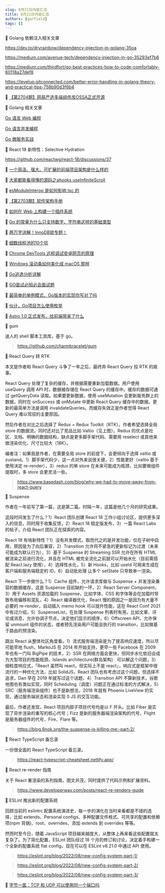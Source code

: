 ```yaml
---
slug: 8月21日内容汇总
title: 8月21日内容汇总
authors: [garfield]
tags: []
---
```


📒 Golang 依赖注入相关文章

https://dev.to/dryrainbow/dependency-injection-in-golang-35oa

https://medium.com/avenue-tech/dependency-injection-in-go-35293ef7b6

https://medium.com/thirdfort/go-best-practices-how-to-code-comfortably-60118a27def8

https://levelup.gitconnected.com/better-error-handling-in-golang-theory-and-practical-tips-758b90d3f6b4

📒 [【第2704期】网易严选多端组件库OSSA正式开源](https://mp.weixin.qq.com/s/cKC8u_43Ewqq0GAgErQO0w)

📒 Golang 相关文章

[Go 语言 Web 编程](https://mp.weixin.qq.com/mp/appmsgalbum?__biz=MzUzNTY5MzU2MA==&action=getalbum&album_id=1323498303014780929&scene=21&from_msgid=2247484112&from_itemidx=1&count=3&nolastread=1#wechat_redirect)

[Go 语言并发编程](https://mp.weixin.qq.com/mp/appmsgalbum?__biz=MzUzNTY5MzU2MA==&action=getalbum&album_id=1325302744319737858&scene=21&from_msgid=2247484375&from_itemidx=1&count=3&nolastread=1#wechat_redirect)

[Go 微服务实战](https://mp.weixin.qq.com/mp/appmsgalbum?__biz=MzUzNTY5MzU2MA==&action=getalbum&album_id=1809543596702777345&scene=21&from_msgid=2247492061&from_itemidx=1&count=3&nolastread=1#wechat_redirect)

📒 React 18 新特性：Selective Hydration

https://github.com/reactwg/react-18/discussions/37

📒 [一个简洁、强大、可扩展的前端项目架构是什么样的](https://juejin.cn/post/7122636487555809311)

📒 [大家都能看得懂的源码之ahooks useInfiniteScroll](https://mp.weixin.qq.com/s/fxEKYW5cIKM5tec3VWwgSw)

📒 [esModuleInterop 是如何影响 tsc 的](https://mp.weixin.qq.com/s/37DtrXeRioq-xSKayIJbCg)

📒 [【第2703期】软件架构手册](https://mp.weixin.qq.com/s/1h6yqCWyzYLM8WPGlGdtVA)

📒 [如何在 Web 上构建一个插件系统](https://juejin.cn/post/6844903956263501838)

📒 [Go 的常量为什么只支持数字、字符串这样的基础类型](https://mp.weixin.qq.com/s/XX3Y1tKU-_oeNGsXfgcNQg)

📒 [两万字详解！InnoDB锁专题！](https://mp.weixin.qq.com/s/DZbAq9fpPxElhfJCkY53GA)

📒 [细数线程池的10个坑](https://mp.weixin.qq.com/s/cDCHV08x1rPiZVZMRFjWBg)

📒 [Chrome DevTools 远程调试安卓网页的原理](https://juejin.cn/post/7132077894922141726)

📒 [Windows 滚动条如何美化成 macOS 那样](https://mp.weixin.qq.com/s/RSSQymhS48pFXI2Z9JX6TA)

📒 [Go逃逸分析详解](https://juejin.cn/post/7131947887398748196)

📒 [GO面试必知必会面试题](https://juejin.cn/post/7131717990558466062)

📒 [最简单的单例模式，Go版本的实现你写对了吗](https://mp.weixin.qq.com/s/1ZuhUA9Lt2uLFlamIY6fLQ)

📒 [伙计，Go项目怎么使用枚举](https://mp.weixin.qq.com/s/zyvO_hhUo1TRm6kMPcaFFQ)

📒 [Astro 1.0 正式发布，给前端带来了什么](https://juejin.cn/post/7131928500373553160)

📒 gum

迷人的 shell 脚本工具库，基于 go。

> https://github.com/charmbracelet/gum

📒 React Query 转 RTK

本文是作者和 React Query 斗争了一年之后，最终弃 React Query 投 RTK 的故事。

React Query 处理了复杂的缓存，并根据需要重新加载数据。用户使用 useQuery 调用 API 时，数据被存储在 React Query 的缓存中。缓存的数据可通过 getQueryData 读取。如果要更新数据，使用 useMutation 会更新服务群上的数据，同时在 onSuccess 或 onMutate 中更新 React Query 缓存中的数据。更新的最简单方法是调用 invalidateQueries。而缓存失效正是作者觉得 React Query 难以驾驭的主要原因。

然后作者在对比之后选择了 Redux + Redux Toolkit（RTK）。作者希望选择全局 store 的数据流，同时还对比了竞品比如 Valtio（见上图）。Redux 的优点是社区、文档、明确的数据结构，缺点是更多脚手架代码、需要用 reselect 或其他来做渲染优化、尺寸比较大（18K）。

编者注：如果我是作者，在需要全局 store 的前提下，会更倾向于选择 valtio 或 zustand。1）脚手架代码少，这一点对外来说很关键，2）性能更好（valtio 基于使用决定 re-render），3）redux 的单 store 在未来可能成为瓶颈，比如要做组件提取时，多 store 会更灵活一些。

> https://www.basedash.com/blog/why-we-had-to-move-away-from-react-query

📒 Suspense

作者在一年前写了第一篇，这是第二篇。时隔一年，这篇是他几个月的研究成果。

这段时间发生了什么？1）React 团队创建 React 18 工作小组讨论区，提供更多深入的信息，同时用于收集反馈，2）React 18 稳定版发布，3）一篇 React Labs 的帖子，介绍 React 团队正在探索的内容。

React 18 有啥新特性？1）没有并发模式，取而代之的是并发功能，仅在子树中启用，原因是为了向后兼容，2）Transition 允许将不紧急的更新标记为过渡（未来可能成为默认行为），3）基于 Suspense 的 Streaming SSR 允许在所有 HTML 被渲染之前进行流化，并且在 HTML 被完全流化之前就可以开始水化（目前需搭配 React.lazy 使用），4）选择性水化，5）新 Hooks，比如 useId 可用来生成在客户端和服务端稳定的 ID，6）自动批处理 让多个 setState 只导致单一渲染。

React 下一步做什么？1）Cache 组件，允许请求库做与 Suspense + 并发渲染兼容的数据缓存，这是 Suspense 目前缺的一环，2）React Server Component，3）用于 Assets 资源加载的 Suspense，比如字体、CSS 和字体等会在加载时导致布局偏移和混乱，4）React 编译器优化，React 慢的原因之一是因为有大量不必要的 re-render，自动插入 memo hook 可以提升性能，这在 React Conf 2021 中有过介绍，5）SuspenseList，在处理 Suspense 列表时有用，比如文章、评论或消息，允许协调子节点，决定他们显示的顺序，6）Offscreen API，允许保留 unmount 组件的状态，或者预先渲染用户可能会执行的 transition，比如做基于路由的预渲染。

跳出 React 从整体社区角度看。1）流式服务端渲染是为了提高响应速度，所以尽可能早地 flush，MarkoJS 在 2014 年开始支持，更早一些 Facebook 在 2009 年也有一门叫 BigPipe 的技术，2）SSR 在网络方面会更快，但同步水化依旧会成为大型项目的性能瓶颈，Islands architecture(群岛架构） 可以解这个问题，3）细粒度响应式，「React 虽然叫 react，但实际上不是 react」，响应式是框架中很流行的一种优化方法，比如 SolidJS，React 团队也有考虑过这个问题，但选择不追求，Dan 早在 2019 年就写过这个话题，4）Transition API 不算新技术，谷歌地图也有类似实现，同时 Scheduling（调度）问题正在通过标准的方式解决，5）SRC（服务端渲染组件）也不是新想法，2018 年就有 Phoenix LiveView 的实现，通过服务端状态和渲染实现 0 JS 的交互功能。

最后，作者还发现，React 项目内部子项目代号均是以 F 开头。比如 Fiber 是实现了异步渲染的重写的核心代号；Fizz 是新的服务器端渲染架构的代号、Flight 是服务器组件的代号、Fire、Flare 等。

> https://blog.6nok.org/the-suspense-is-killing-me:-part-2/

📒 React TypeScript 备忘录

一份很全面的 React TypeScript 备忘录。

> https://react-typescript-cheatsheet.netlify.app/

📒 React re-render 指南

关于 React 重渲染的系列指南，图文并茂，同时提供了代码示例和扩展资料。

> https://www.developerway.com/posts/react-re-renders-guide

📒 ESLint 推出新的配置系统

回顾当前的 eslintrc 配置系统演进史，每一步的演化在当时来看都是不错的选择，比如 extends、Personal configs、多种配置文件格式、可共享的配置和依赖项(npm 背锅)、root、overrides、添加 extends 到 overrides 等等。

然而时至今日，随着 JavaScript 项目越来越庞大，从整体上再来看这些配置就太复杂了。为了简化配置，ESLint 团队经过 18 个月的修订和讨论，决定着手构建一个全新的配置系统 flat config，现在可以在 ESLint v8.21.0 中通过 API 使用。

> https://eslint.org/blog/2022/08/new-config-system-part-1/

> https://eslint.org/blog/2022/08/new-config-system-part-2/

> https://eslint.org/blog/2022/08/new-config-system-part-3/

📒 [字节一面：TCP 和 UDP 可以使用同一个端口吗](https://mp.weixin.qq.com/s/3fMZN_LidCi5fiD16nNWWA)
